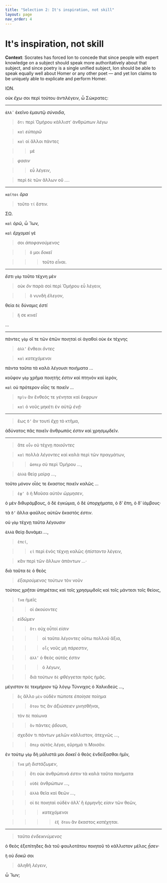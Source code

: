 ```yaml
---
title: "Selection 2: It's inspiration, not skill"
layout: page
nav_order: 4
---
```



<link rel="stylesheet" type="text/css" href="../css/syntaxhl.css" />


#  It's inspiration, not skill

<div class="intro"><p><b>Context</b>:
Socrates has forced Ion to concede that since people with expert knowledge on a subject should speak more authoritatively about that subject, and since poetry is a single unified subject, Ion should be able to speak equally well about Homer or any other poet — and yet Ion claims to be uniquely able to explicate and perform Homer.
</p></div>


<span class="speaker">ΙΩΝ</span>.


οὐκ *ἔχω* σοι περὶ τούτου ἀντιλέγειν, ὦ Σώκρατες: 

---

`ἀλλ᾽` ἐκεῖνο ἐμαυτῷ *σύνοιδα*, 

> `ὅτι` περὶ Ὁμήρου κάλλιστ᾽ ἀνθρώπων *λέγω* 

> `καὶ` *εὐπορῶ* 

> `καὶ` οἱ ἄλλοι πάντες 

>> μέ 

> *φασιν*

>> εὖ *λέγειν*, 

> περὶ `δὲ` τῶν ἄλλων οὔ *<span class="suppl">...</span>*. 

---

`καίτοι` *ὅρα* 

> τοῦτο `τί` ἔστιν.


<span class="speaker">ΣΩ</span>.

`καὶ` *ὁρῶ*, ὦ Ἴων, 

`καὶ` *ἔρχομαί* γέ 

> σοι *ἀποφανούμενος*

>> `ὅ` μοι *δοκεῖ*

>>> τοῦτο *εἶναι*. 

---

*ἔστι* `γὰρ` τοῦτο τέχνη μὲν 
 
> οὐκ *ὂν* παρὰ σοὶ περὶ Ὁμήρου εὖ λέγειν, 

>> `ὃ` νυνδὴ *ἔλεγον*, 

θεία `δὲ` δύναμις *<span class="suppl">ἐστί</span>*

> `ἥ` σε *κινεῖ* 


...

---

πάντες `γὰρ` οἵ τε τῶν ἐπῶν ποιηταὶ οἱ ἀγαθοὶ οὐκ ἐκ τέχνης 

> `ἀλλʼ` ἔνθεοι *ὄντες*

> `καὶ` *κατεχόμενοι* 

πάντα ταῦτα τὰ καλὰ *λέγουσι* ποιήματα ...


κοῦφον `γὰρ` χρῆμα ποιητής *ἐστιν* καὶ πτηνὸν καὶ ἱερόν, 

`καὶ` οὐ πρότερον οἷός τε ποιεῖν  *<span class="suppl">...</span>*

> `πρὶν` ἂν ἔνθεός τε *γένηται* καὶ ἔκφρων 

> `καὶ` ὁ νοῦς μηκέτι ἐν αὐτῷ *ἐνῇ*· 

---


> ἕως `δʼ` ἂν τουτὶ *ἔχῃ* τὸ κτῆμα, 

ἀδύνατος πᾶς ποιεῖν ἄνθρωπός *ἐστιν* καὶ χρησμῳδεῖν. 

---

> ἅτε `οὖν` οὐ τέχνῃ *ποιοῦντες*

> `καὶ` πολλὰ *λέγοντες* καὶ καλὰ περὶ τῶν πραγμάτων, 

>> `ὥσπερ` σὺ περὶ Ὁμήρου *<span class="suppl">...</span>*, 

> `ἀλλὰ` θείᾳ μοίρᾳ *<span class="suppl">...</span>*, 

τοῦτο μόνον οἷός τε ἕκαστος ποιεῖν καλῶς *<span class="suppl">...</span>*

> `ἐφʼ ὃ` ἡ Μοῦσα αὐτὸν *ὥρμησεν*, 

ὁ μὲν διθυράμβους, ὁ δὲ ἐγκώμια, ὁ δὲ ὑπορχήματα, ὁ δʼ ἔπη, ὁ δʼ ἰάμβους· 

τὰ `δʼ` ἄλλα φαῦλος αὐτῶν ἕκαστός *ἐστιν*. 

οὐ `γὰρ` τέχνῃ ταῦτα *λέγουσιν* 

`ἀλλὰ` θείᾳ δυνάμει *<span class="suppl">...</span>*, 

> `ἐπεί`, 

>> `εἰ` περὶ ἑνὸς τέχνῃ καλῶς *ἠπίσταντο* λέγειν, 

> κἂν περὶ τῶν ἄλλων ἁπάντων *<span class="suppl">...</span>*· 

διὰ ταῦτα `δὲ` ὁ θεὸς 

> *ἐξαιρούμενος* τούτων τὸν νοῦν 

τούτοις *χρῆται* ὑπηρέταις καὶ τοῖς χρησμῳδοῖς καὶ τοῖς μάντεσι τοῖς θείοις, 

> `ἵνα` ἡμεῖς 

>> οἱ *ἀκούοντες* 

> *εἰδῶμεν* 

>> `ὅτι` οὐχ οὗτοί *εἰσιν* 

>>> οἱ ταῦτα *λέγοντες* οὕτω πολλοῦ ἄξια, 

>>> `οἷς` νοῦς μὴ *πάρεστιν*, 

>>`ἀλλʼ` ὁ θεὸς αὐτός *ἐστιν* 

>>> ὁ *λέγων*, 

>> διὰ τούτων `δὲ` *φθέγγεται* πρὸς ἡμᾶς. 


μέγιστον `δὲ` τεκμήριον τῷ λόγῳ Τύννιχος ὁ Χαλκιδεύς *<span class="suppl">...</span>*, 

> `ὃς` ἄλλο `μὲν` οὐδὲν πώποτε *ἐποίησε* ποίημα 

>> `ὅτου` τις ἂν *ἀξιώσειεν* μνησθῆναι, 

> τὸν `δὲ` παίωνα 

>> `ὃν` πάντες *ᾁδουσι*, 

> σχεδόν τι πάντων μελῶν κάλλιστον, ἀτεχνῶς *<span class="suppl">...</span>*, 

>> `ὅπερ` αὐτὸς *λέγει*,  <span class="q">εὕρημά τι Μοισᾶν</span>. 

ἐν τούτῳ `γὰρ` δὴ μάλιστά μοι *δοκεῖ* ὁ θεὸς ἐνδείξασθαι ἡμῖν, 

> `ἵνα` μὴ *διστάζωμεν*, 

>> ὅτι οὐκ ἀνθρώπινά *ἐστιν* τὰ καλὰ ταῦτα ποιήματα 

>> `οὐδὲ` ἀνθρώπων *<span class="suppl">...</span>*, 

>> `ἀλλὰ` θεῖα καὶ θεῶν *<span class="suppl">...</span>*, 

>> οἱ `δὲ` ποιηταὶ οὐδὲν ἀλλʼ ἢ ἑρμηνῆς *εἰσιν* τῶν θεῶν, 

>>> *κατεχόμενοι* 

>>>> `ἐξ ὅτου` ἂν ἕκαστος *κατέχηται*. 


---


> ταῦτα *ἐνδεικνύμενος*

ὁ θεὸς ἐξεπίτηδες διὰ τοῦ φαυλοτάτου ποιητοῦ τὸ κάλλιστον μέλος *ᾖσεν*· 

`ἢ` οὐ *δοκῶ* σοι 

> ἀληθῆ *λέγειν*, 

ὦ Ἴων;
